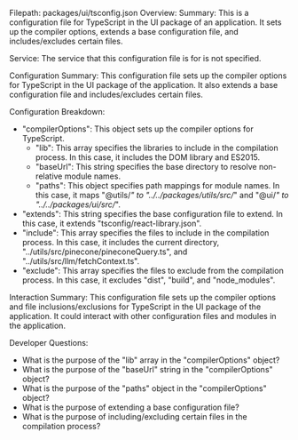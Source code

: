 Filepath: packages/ui/tsconfig.json
Overview: Summary:
This is a configuration file for TypeScript in the UI package of an application. It sets up the compiler options, extends a base configuration file, and includes/excludes certain files.

Service:
The service that this configuration file is for is not specified.

Configuration Summary:
This configuration file sets up the compiler options for TypeScript in the UI package of the application. It also extends a base configuration file and includes/excludes certain files.

Configuration Breakdown:
- "compilerOptions": This object sets up the compiler options for TypeScript.
  - "lib": This array specifies the libraries to include in the compilation process. In this case, it includes the DOM library and ES2015.
  - "baseUrl": This string specifies the base directory to resolve non-relative module names.
  - "paths": This object specifies path mappings for module names. In this case, it maps "@utils/*" to "../../packages/utils/src/*" and "@ui/*" to "../../packages/ui/src/*".
- "extends": This string specifies the base configuration file to extend. In this case, it extends "tsconfig/react-library.json".
- "include": This array specifies the files to include in the compilation process. In this case, it includes the current directory, "../utils/src/pinecone/pineconeQuery.ts", and "../utils/src/llm/fetchContext.ts".
- "exclude": This array specifies the files to exclude from the compilation process. In this case, it excludes "dist", "build", and "node_modules".

Interaction Summary:
This configuration file sets up the compiler options and file inclusions/exclusions for TypeScript in the UI package of the application. It could interact with other configuration files and modules in the application.

Developer Questions:
- What is the purpose of the "lib" array in the "compilerOptions" object?
- What is the purpose of the "baseUrl" string in the "compilerOptions" object?
- What is the purpose of the "paths" object in the "compilerOptions" object?
- What is the purpose of extending a base configuration file?
- What is the purpose of including/excluding certain files in the compilation process?

